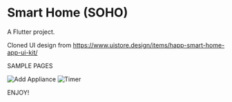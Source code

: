 # Smart Home (SOHO) 

A Flutter project.

Cloned UI design from https://www.uistore.design/items/happ-smart-home-app-ui-kit/

SAMPLE PAGES


![Add Appliance](https://user-images.githubusercontent.com/56569925/114484053-07812c00-9bf9-11eb-8576-5e084cd9ea9f.png) ![Timer](https://user-images.githubusercontent.com/56569925/114484174-3a2b2480-9bf9-11eb-8e03-33c3776f4865.png)

ENJOY!

